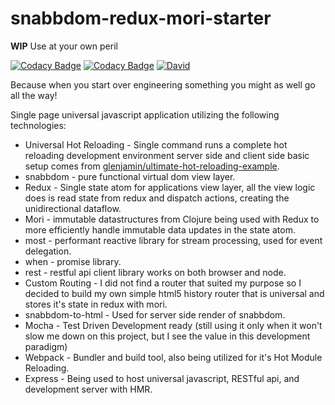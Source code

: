 # snabbdom-redux-mori-starter
**WIP**
Use at your own peril

[![Codacy Badge](https://api.codacy.com/project/badge/grade/bfe1f76098834c8490f786e4a677e13a)](https://www.codacy.com/app/andyrjohnson82/snabbdom-redux-mori-starter)
[![Codacy Badge](https://api.codacy.com/project/badge/coverage/bfe1f76098834c8490f786e4a677e13a)](https://www.codacy.com/app/andyrjohnson82/snabbdom-redux-mori-starter)
[![David](https://david-dm.org/andyrj/snabbdom-redux-mori-starter-kit.svg)](https://david-dm.org/andyrj/snabbdom-redux-mori-starter)


Because when you start over engineering something you might as well go all the way!

Single page universal javascript application utilizing the following technologies:
* Universal Hot Reloading - Single command runs a complete hot reloading development environment server side and client side basic setup comes from [glenjamin/ultimate-hot-reloading-example](https://github.com/glenjamin/ultimate-hot-reloading-example).
* snabbdom - pure functional virtual dom view layer.
* Redux - Single state atom for applications view layer, all the view logic does is read state from redux and dispatch actions, creating the unidirectional dataflow.
* Mori - immutable datastructures from Clojure being used with Redux to more efficiently handle immutable data updates in the state atom.
* most - performant reactive library for stream processing, used for event delegation.
* when - promise library.
* rest - restful api client library works on both browser and node.
* Custom Routing - I did not find a router that suited my purpose so I decided to build my own simple html5 history router that is universal and stores it's state in redux with mori.
* snabbdom-to-html - Used for server side render of snabbdom.
* Mocha - Test Driven Development ready (still using it only when it won't slow me down on this project, but I see the value in this development paradigm)
* Webpack - Bundler and build tool, also being utilized for it's Hot Module Reloading.
* Express - Being used to host universal javascript, RESTful api, and development server with HMR.
